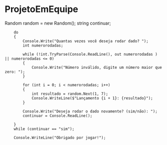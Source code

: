 # ProjetoEmEquipe
Random random = new Random();
        string continuar;

        do
        {
            Console.Write("Quantas vezes você deseja rodar dado? ");
            int numerorodadas;
            
            while (!int.TryParse(Console.ReadLine(), out numerorodadas ) || numerorodadas <= 0)
            {
                Console.Write("Número inválido, digite um número maior que zero: ");
            }

            for (int i = 0; i < numerorodadas; i++)
            {
                int resultado = random.Next(1, 7); 
                Console.WriteLine($"Lançamento {i + 1}: {resultado}");
            }

            Console.Write("Deseja rodar o dado novamente? (sim/não): ");
            continuar = Console.ReadLine();

        } 
		while (continuar == "sim");

        Console.WriteLine("Obrigado por jogar!"); 

